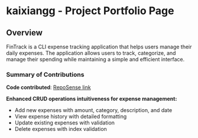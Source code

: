 # kaixiangg - Project Portfolio Page

## Overview
FinTrack is a CLI expense tracking application that helps users manage their daily expenses. The application allows users to track, categorize, and manage their spending while maintaining a simple and efficient interface.

### Summary of Contributions
**Code contributed**: [RepoSense link](https:[kaixiangg.md](kaixiangg.md)//nus-cs2113-ay2425s2.github.io/tp-dashboard/?search=kaixiangg&breakdown=true)

[//]: # (**Enhancements to existing features**:)


**Enhanced CRUD operations intuitiveness for expense management:**

* Add new expenses with amount, category, description, and date
* View expense history with detailed formatting
* Update existing expenses with validation
* Delete expenses with index validation